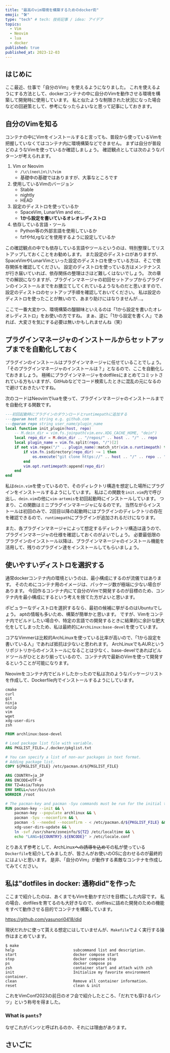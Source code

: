```yaml
---
title: "最高のvim環境を構築するためのdocker術"
emoji: "🛠"
type: "tech" # tech: 技術記事 / idea: アイデア
topics:
  - Vim
  - Neovim
  - lua
  - docker
published: true
published_at: 2023-12-03
---
```


## はじめに

ここ最近、仕事で「自分のVim」を使えるようになりました。
これを使えるようにする方法として、dockerコンテナの中に自分のVimを動作させる環境を構築して開発時に使用しています。
私と似たような制限された状況になった場合などの回避策として、参考になったらよいなと思って記事にしておきます。

## 自分のVimを知る

コンテナの中にVimをインストールすると言っても、普段から使っているVimを把握していなくてはコンテナ内に環境構築などできません。
まずは自分が普段どのようなVimを使っているか確認しましょう。
確認観点としては次のようなパターンが考えられます。

1. Vim or Neovim
    * `/\c\(neo\|n\)\?vim`
    * 基礎中の基礎ではありますが、大事なところです
1. 使用しているVimのバージョン
    * Stable
    * nightly
    * HEAD
1. 設定のディストロを使っているか
    * SpaceVim, LunarVim and etc...
    * **1から設定を書いているオレオレディストロ**
1. 依存している言語・ツール
    * Python等の外部言語を使用しているか
    * fzfやfd,rgなどを使用するように設定しているか

この確認観点の中でも依存している言語やツールというのは、特別整理してリストアップしておくことをお勧めします。
また設定のディストロがありますが、SpaceVimやLunarVimといった設定のディストロを使っている方は、そこで依存関係を確認してください。
設定のディストロを使っている方はメンテナンスが行き届いていれば、依存関係の整理はさほど難しくはないでしょう。
次の章での解説になりますが、プラグインマネージャの初回セットアップからプラグインのインストールまでをお膳立てしてくれているようなものだと思いますので、設定のディストロのセットアップ手順を確認しておいてください。
私は設定のディストロを使ったことが無いので、あまり助けにはなりませんが…。

ここで一番大変かつ、環境構築の醍醐味といえるのは「1から設定を書いたオレオレディストロ」をお使いの方ですね。
まぁ、逆に「1から設定を書く人」であれば、大変さを気にする必要は無いかもしれませんね（笑）

## プラグインマネージャのインストールからセットアップまでを自動化しておく

プラグインのインストールはプラグインマネージャに任せていることでしょう。
「そのプラグインマネージャのインストールは？」となるので、ここを自動化しておきましょう。
極稀にプラグインマネージャをdotfilesにまとめてコミットされている方もいますが、GitHubなどでコード検索したときに混乱の元になるので避けておきたいですね。

次のコードはNeovimでluaを使って、プラグインマネージャのインストールまでを自動化する関数です。

```lua
---初回起動時にプラグインのダウンロードとruntimepathに追加する
---@param host string e.g. github.com
---@param repo string user_name/plugin_name
local function init_plugin(host, repo)
    -- M.dein_dir = vim.fs.joinpath(vim.env.XDG_CACHE_HOME, "dein")
    local repo_dir = M.dein_dir .. "/repos/" .. host .. "/" .. repo
    local plugin_name = vim.fn.split(repo, "/")[2]
    if not vim.regex("/" .. plugin_name):match_str(vim.o.runtimepath) then
        if vim.fn.isdirectory(repo_dir) ~= 1 then
            os.execute("git clone https://" .. host .. "/" .. repo .. " " .. repo_dir)
        end
        vim.opt.runtimepath:append(repo_dir)
    end
end
```

私は`dein.vim`を使っているので、そのディレクトリ構造を想定した場所にプラグインをインストールするようにしています。
私はこの関数を`init.vim`内で呼び出し、`dein.vim`の他に`vim-artemis`を初回起動時にインストールしています。
つまり、この関数はミニプラグインマネージャになるのです。
当然ながらインストールは初回のみで、2回目以降の起動時にはプラグインのディレクトリの存在を確認できるので、`runtimepath`にプラグインが追加されるだけになります。

また、各プラグインマネージャによって想定するディレクトリ構造は違うので、プラグインマネージャの仕様を確認しておくのがよいでしょう。
必要最低限のプラグインのインストール以降は、プラグインマネージャのインストール機能を活用して、残りのプラグイン達をインストールしてもらいましょう。

## 使いやすいディストロを選択する

通常dockerコンテナ内の環境というのは、最小構成にするのが流儀ではあります。
そのためにコンテナ用のイメージは、パッケージ数が極端に少ない場合があります。
今回作るコンテナ内にて自分のVimで開発するのが目標のため、コンテナ内を最小構成にするという考えを捨てた方がよいと思います。

ポピュラーなディストロを選択するなら、最初の候補に挙がるのはUbuntuでしょう。
aptの情報も多いため、構築が簡単かと思います。
ですが、Vimをコンテナ内でビルドしたい場合や、特定の言語での開発するときに結果的に余計な肥大化をしてしまったため、私は最終的に`ArchLinux:base-devel`を使っています。

コアなVimmerは比較的ArchLinuxを使っている比率が高いので、「1から設定を書いている人」であれば抵抗は少ないと思われます。
ArchLinuxでもAURというリポジトリからのインストールになることは少なく、base-develであればビルドツールがひととおり揃っているので、コンテナ内で最新のVimを使って開発するということが可能になります。

Neovimをコンテナ内でビルドしたかったので私は次のようなパッケージリストを作成して、Dockerfile内でインストールするようにしています。

```text
cmake
curl
git
ninja
unzip
vim
wget
xdg-user-dirs
zsh
```

```Dockerfile
FROM archlinux:base-devel

# Load package list file with variable.
ARG PKGLIST_FILE=./.docker/pkglist.txt

# You can specify a list of non-aur packages in text format.
# Adding package list.
COPY ${PKGLIST_FILE} /etc/pacman.d/${PKGLIST_FILE}

ARG COUNTRY=ja_JP
ARG ENCODE=UTF-8
ENV TZ=Asia/Tokyo
ENV SHELL=/usr/bin/zsh
WORKDIR /root

# The pacman-key and pacman -Syu commands must be run for the initial time with archlinux images.
RUN pacman-key --init && \
    pacman-key --populate archlinux && \
    pacman -Syu --noconfirm && \
    pacman -S --needed --noconfirm - < /etc/pacman.d/${PKGLIST_FILE} && \
    xdg-user-dirs-update && \
    ln -svf /usr/share/zoneinfo/${TZ} /etc/localtime && \
    echo "LANG=${COUNTRY}.${ENCODE}" > /etc/locale.conf
```

とりあえず参考として、ArchLinux~~への誘導を込めて~~の私が使っている`Dockerfile`を紹介してみましたが、皆さんがお使いのOSに合わせるのが最終的にはよいと思います。
是非、「自分のVim」が動作する素敵なコンテナを作成してみてください。

## 私は"dotfiles in docker: 通称did"を作った

ここまで紹介したのは、あくまでもVimを動かすだけを目標にした内容です。
私の場合、dotfilesを育てるのも大好きなので、dotfilesに詰めた開発のための機能をすべて動作させる目的でコンテナを構築しています。

https://github.com/yasunori0418/did

現状だれかに使って貰える想定にはしていませんが、`Makefile`でよく実行する操作はまとめています。

```terminal
$ make
help                          subcommand list and description.
start                         docker compose start
stop                          docker compose stop
ps                            docker compose ps
zsh                           container start and attach with zsh
init                          Initialize my favorite environment container.
clean                         Remove all container information.
reset                         clean & init
```

これをVimConf2023の前日のオフ会で紹介したところ、「だれでも穿けるパンツ」という称号を得ました。

### What is `pants`?

なぜこれがパンツと呼ばれるのか、それには理由があります。

## さいごに
